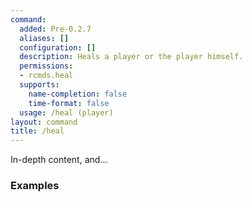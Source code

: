 ```yaml
---
command:
  added: Pre-0.2.7
  aliases: []
  configuration: []
  description: Heals a player or the player himself.
  permissions:
  - rcmds.heal
  supports:
    name-completion: false
    time-format: false
  usage: /heal (player)
layout: command
title: /heal
---
```


In-depth content, and...

### Examples

